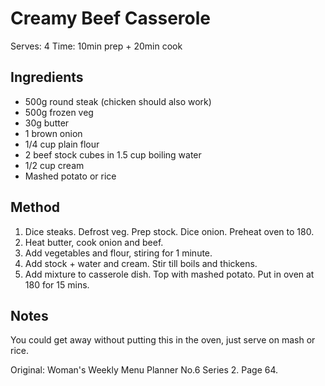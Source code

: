 # Creamy Beef Casserole

Serves: 4
Time: 10min prep + 20min cook

## Ingredients

* 500g round steak (chicken should also work)
* 500g frozen veg
* 30g butter
* 1 brown onion
* 1/4 cup plain flour
* 2 beef stock cubes in 1.5 cup boiling water
* 1/2 cup cream
* Mashed potato or rice

## Method

1. Dice steaks. Defrost veg. Prep stock. Dice onion. Preheat oven to 180.
2. Heat butter, cook onion and beef.
3. Add vegetables and flour, stiring for 1 minute.
4. Add stock + water and cream. Stir till boils and thickens.
5. Add mixture to casserole dish. Top with mashed potato. Put in oven at 180 for 15 mins.

## Notes

You could get away without putting this in the oven, just serve on mash or rice.

Original: Woman's Weekly Menu Planner No.6 Series 2. Page 64.